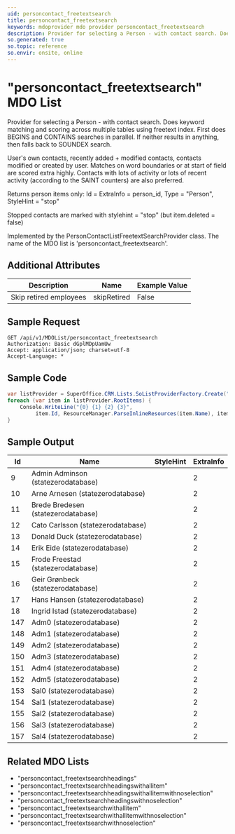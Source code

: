 ```yaml
---
uid: personcontact_freetextsearch
title: personcontact_freetextsearch
keywords: mdoprovider mdo provider personcontact_freetextsearch
description: Provider for selecting a Person - with contact search. Does keyword matching and scoring across multiple tables using freetext index. First does BEGINS and CONTAINS searches in parallel. If neither results in anything, then falls back to SOUNDEX search.
so.generated: true
so.topic: reference
so.envir: onsite, online
---
```


# "personcontact_freetextsearch" MDO List
Provider for selecting a Person - with contact search.
Does keyword matching and scoring across multiple
tables using freetext index.
First does BEGINS and CONTAINS searches in parallel.
If neither results in anything, then falls back to SOUNDEX search.

User's own contacts, recently added + modified contacts, contacts modified or created by user.
Matches on word boundaries or at start of field are scored extra highly.
Contacts with lots of activity or lots of recent activity (according to the SAINT counters) are also
preferred.


Returns person items only: Id = ExtraInfo = person_id, Type = "Person", StyleHint = "stop"


Stopped contacts are marked with stylehint = "stop" (but item.deleted = false)

Implemented by the <see cref="T:SuperOffice.CRM.Lists.PersonContactListFreetextSearchProvider">PersonContactListFreetextSearchProvider</see> class.
The name of the MDO list is 'personcontact_freetextsearch'.

## Additional Attributes

| Description | Name | Example Value |
|-----|-----|------|
|Skip retired employees| skipRetired|False|





## Sample Request

```http!
GET /api/v1/MDOList/personcontact_freetextsearch
Authorization: Basic dGplMDpUamUw
Accept: application/json; charset=utf-8
Accept-Language: *

```

## Sample Code
```cs
var listProvider = SuperOffice.CRM.Lists.SoListProviderFactory.Create("personcontact_freetextsearch", forceFlatList: true);
foreach (var item in listProvider.RootItems) {
    Console.WriteLine("{0} {1} {2} {3}", 
         item.Id, ResourceManager.ParseInlineResources(item.Name), item.StyleHint, item.ExtraInfo);
}
```

## Sample Output

|Id   | Name  |StyleHint|ExtraInfo |
| --- | ----- | ------- | -------- |
|9|Admin Adminson (statezerodatabase)||2|
|10|Arne Arnesen (statezerodatabase)||2|
|11|Brede Bredesen (statezerodatabase)||2|
|12|Cato Carlsson (statezerodatabase)||2|
|13|Donald Duck (statezerodatabase)||2|
|14|Erik Eide (statezerodatabase)||2|
|15|Frode Freestad (statezerodatabase)||2|
|16|Geir Grønbeck (statezerodatabase)||2|
|17|Hans Hansen (statezerodatabase)||2|
|18|Ingrid Istad (statezerodatabase)||2|
|147|Adm0 (statezerodatabase)||2|
|148|Adm1 (statezerodatabase)||2|
|149|Adm2 (statezerodatabase)||2|
|150|Adm3 (statezerodatabase)||2|
|151|Adm4 (statezerodatabase)||2|
|152|Adm5 (statezerodatabase)||2|
|153|Sal0 (statezerodatabase)||2|
|154|Sal1 (statezerodatabase)||2|
|155|Sal2 (statezerodatabase)||2|
|156|Sal3 (statezerodatabase)||2|
|157|Sal4 (statezerodatabase)||2|


## Related MDO Lists

* "personcontact_freetextsearchheadings"
* "personcontact_freetextsearchheadingswithallitem"
* "personcontact_freetextsearchheadingswithallitemwithnoselection"
* "personcontact_freetextsearchheadingswithnoselection"
* "personcontact_freetextsearchwithallitem"
* "personcontact_freetextsearchwithallitemwithnoselection"
* "personcontact_freetextsearchwithnoselection"
